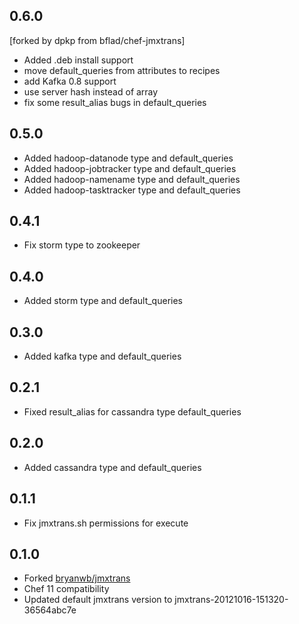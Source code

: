 ## 0.6.0

[forked by dpkp from bflad/chef-jmxtrans]
* Added .deb install support
* move default_queries from attributes to recipes
* add Kafka 0.8 support
* use server hash instead of array
* fix some result_alias bugs in default_queries

## 0.5.0

* Added hadoop-datanode type and default_queries
* Added hadoop-jobtracker type and default_queries
* Added hadoop-namename type and default_queries
* Added hadoop-tasktracker type and default_queries

## 0.4.1

* Fix storm type to zookeeper

## 0.4.0

* Added storm type and default_queries

## 0.3.0

* Added kafka type and default_queries

## 0.2.1

* Fixed result_alias for cassandra type default_queries

## 0.2.0

* Added cassandra type and default_queries

## 0.1.1

* Fix jmxtrans.sh permissions for execute

## 0.1.0

* Forked [bryanwb/jmxtrans](https://github.com/bryanwb/jmxtrans)
* Chef 11 compatibility
* Updated default jmxtrans version to jmxtrans-20121016-151320-36564abc7e

[#1]: https://github.com/bflad/chef-jmxtrans/issues/1
